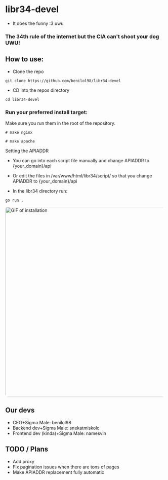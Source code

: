 # libr34-devel
- It does the funny :3 uwu
### The 34th rule of the internet but the CIA can't shoot your dog UWU!
## How to use:
- Clone the repo
```
git clone https://github.com/benilol98/libr34-devel
```
- CD into the repos directory
```
cd libr34-devel
```

### Run your preferred install target:
Make sure you run them in the root of the repository.
```
# make nginx
```
```
# make apache
```
Setting the APIADDR 
- You can go into each script file manually and change APIADDR to {your_domain}/api
- Or edit the files in /var/www/html/libr34/script/ so that you change APIADDR to {your_domain}/api

- In the libr34 directory run:
```
go run .
```
<img alt="GIF of installation" src="https://benike.monster/demo.gif" width="600" style="border-radius: 8px;" />

## Our devs
- CEO+Sigma Male: benilol98
- Backend dev+Sigma Male: snekatmiskolc
- Frontend dev (kinda)+Sigma Male: namesvin
## TODO / Plans
- Add proxy
- Fix pagination issues when there are tons of pages
- Make APIADDR replacement fully automatic
